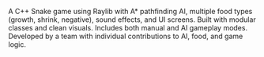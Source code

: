 A C++ Snake game using Raylib with A* pathfinding AI, multiple food types (growth, shrink, negative), sound effects, and UI screens. Built with modular classes and clean visuals. Includes both manual and AI gameplay modes. Developed by a team with individual contributions to AI, food, and game logic.
